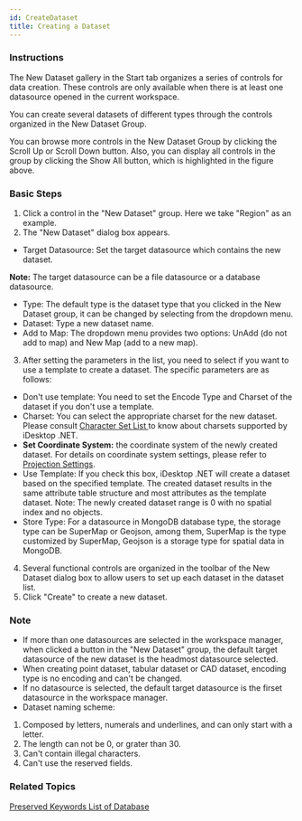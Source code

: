 ```yaml
---
id: CreateDataset
title: Creating a Dataset
---
```

### Instructions

The New Dataset gallery in the Start tab organizes a series of controls for data creation. These controls are only available when there is at least one datasource opened in the current workspace.

You can create several datasets of different types through the controls organized in the New Dataset Group.

You can browse more controls in the New Dataset Group by clicking the Scroll Up or Scroll Down button. Also, you can display all controls in the group by clicking the Show All button, which is highlighted in the figure above.

### Basic Steps

1. Click a control in the "New Dataset" group. Here we take "Region" as an example.
2. The "New Dataset" dialog box appears. 
* Target Datasource: Set the target datasource which contains the new dataset. 

**Note:** The target datasource can be a file datasource or a database datasource.

* Type: The default type is the dataset type that you clicked in the New Dataset group, it can be changed by selecting from the dropdown menu.
* Dataset: Type a new dataset name.
* Add to Map: The dropdown menu provides two options: UnAdd (do not add to map) and New Map (add to a new map).
3. After setting the parameters in the list, you need to select if you want to use a template to create a dataset. The specific parameters are as follows:
* Don't use template: You need to set the Encode Type and Charset of the dataset if you don't use a template.
* Charset: You can select the appropriate charset for the new dataset. Please consult [Character Set List ](Charset) to know about charsets supported by iDesktop .NET.
* **Set Coordinate System:** the coordinate system of the newly created dataset. For details on coordinate system settings, please refer to [Projection Settings](../../DataProcessing/Projection/PrjCoordSysSettingWin).
* Use Template: If you check this box, iDesktop .NET will create a dataset based on the specified template. The created dataset results in the same attribute table structure and most attributes as the template dataset. Note: The newly created dataset range is 0 with no spatial index and no objects.
* Store Type: For a datasource in MongoDB database type, the storage type can be SuperMap or Geojson, among them, SuperMap is the type customized by SuperMap, Geojson is a storage type for spatial data in MongoDB.
4. Several functional controls are organized in the toolbar of the New Dataset dialog box to allow users to set up each dataset in the dataset list.
5. Click "Create" to create a new dataset.

### Note

* If more than one datasources are selected in the workspace manager, when clicked a button in the "New Dataset" group, the default target datasource of the new dataset is the headmost datasource selected.
* When creating point dataset, tabular dataset or CAD dataset, encoding type is no encoding and can't be changed.
* If no datasource is selected, the default target datasource is the firset datasource in the workspace manager.
* Dataset naming scheme: 
1. Composed by letters, numerals and underlines, and can only start with a letter.
2. The length can not be 0, or grater than 30.
3. Can't contain illegal characters.
4. Can't use the reserved fields.

### Related Topics

[Preserved Keywords List of Database](DatabaseKeyWords)

